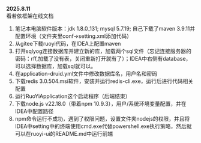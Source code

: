 **2025.8.11**  
看若依框架在线文档 
1. 笔记本电脑软件版本：jdk 1.8.0_131; mysql 5.7.19; 自己下载了maven 3.9.11并配置环境（文件夹里conf->setting.xml添加代码）
2. 从gitee下载ruoyi代码，在IDEA上配置maven
3. 打开sqlyog连接数据库并建立新的库，加载两个sql文件（忘记连接服务器的密码：rff,加载了没有表，关闭重新打开就有了）；IDEA中右侧有database，可以选择数据库，加载sql就可以。
4. 在application-druid.yml文件中修改数据库名，用户名和密码
5. 下载redis 3.0.504.msi软件，安装并运行redis-cli.exe，运行后进行代码相关配置
6. 运行RuoYiApplication这个启动程序（后端结束）
7. 下载node.js v22.18.0（带着npm 10.9.3），用户/系统环境变量配置，并在IDEA中配置路径
8. npm命令运行不成功，遇到了权限问题，设置文件夹nodejs的权限，并且将IDEA中setting中的终端使用cmd.exe代替powershell.exe执行策略，然后就可以在ruoyi-ui的README.md中运行前端


